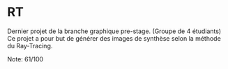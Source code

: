 # RT

Dernier projet de la branche graphique pre-stage. (Groupe de 4 étudiants)
Ce projet a pour but de générer des images de synthèse selon la méthode du Ray-Tracing.

Note: 61/100

